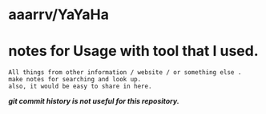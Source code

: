 # aaarrv/YaYaHa
#
# notes for Usage with tool that I used.

```
All things from other information / website / or something else .
make notes for searching and look up.
also, it would be easy to share in here.
```

***git commit history is not useful for this repository.***

